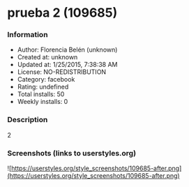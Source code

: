 # prueba 2 (109685)

### Information
- Author: Florencia Belén (unknown)
- Created at: unknown
- Updated at: 1/25/2015, 7:38:38 AM
- License: NO-REDISTRIBUTION
- Category: facebook
- Rating: undefined
- Total installs: 50
- Weekly installs: 0


### Description
2


### Screenshots (links to userstyles.org)
![https://userstyles.org/style_screenshots/109685-after.png](https://userstyles.org/style_screenshots/109685-after.png)


